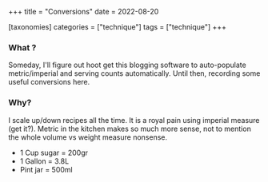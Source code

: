 +++
title = "Conversions"
date = 2022-08-20

[taxonomies]
categories = ["technique"]
tags = ["technique"]
+++


### What ?

Someday, I'll figure out hoot get this blogging software to auto-populate metric/imperial and serving counts automatically.  Until then, recording some useful conversions here.

### Why?

I scale up/down recipes all the time.  It is a royal pain using imperial measure (get it?).
Metric in the kitchen makes so much more sense, not to mention the whole volume vs weight measure nonsense.


- 1 Cup sugar = 200gr
- 1 Gallon = 3.8L
- Pint jar = 500ml